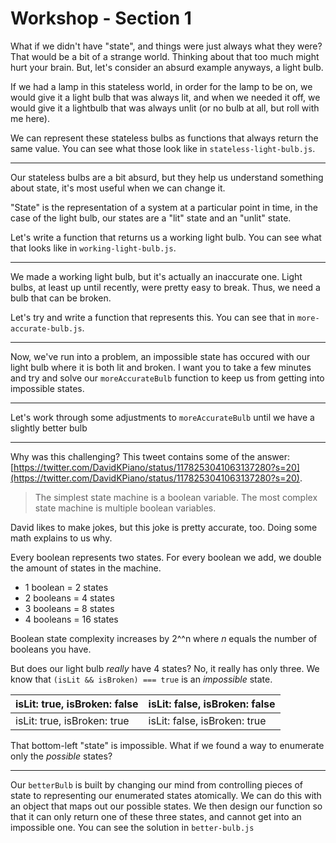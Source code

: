 # Workshop - Section 1

What if we didn't have "state", and things were just always what they were? That would be a bit of a strange world. Thinking about that too much might hurt your brain. But, let's consider an absurd example anyways, a light bulb.

If we had a lamp in this stateless world, in order for the lamp to be on, we would give it a light bulb that was always lit, and when we needed it off, we would give it a lightbulb that was always unlit (or no bulb at all, but roll with me here).

We can represent these stateless bulbs as functions that always return the same value. You can see what those look like in `stateless-light-bulb.js`.

---

Our stateless bulbs are a bit absurd, but they help us understand something about state, it's most useful when we can change it.

"State" is the representation of a system at a particular point in time, in the case of the light bulb, our states are a "lit" state and an "unlit" state.

Let's write a function that returns us a working light bulb. You can see what that looks like in `working-light-bulb.js`.

---

We made a working light bulb, but it's actually an inaccurate one. Light bulbs,
at least up until recently, were pretty easy to break. Thus, we need a bulb
that can be broken.

Let's try and write a function that represents this. You can see that in `more-accurate-bulb.js`.

---

Now, we've run into a problem, an impossible state has occured with our light bulb where it is both lit and broken. I want you to take a few minutes and try and solve our `moreAccurateBulb` function to keep us from getting into impossible states.

---

Let's work through some adjustments to `moreAccurateBulb` until we have a slightly better bulb

---

Why was this challenging? This tweet contains some of the answer: [https://twitter.com/DavidKPiano/status/1178253041063137280?s=20](https://twitter.com/DavidKPiano/status/1178253041063137280?s=20).

> The simplest state machine is a boolean variable. The most complex state machine is multiple boolean variables.

David likes to make jokes, but this joke is pretty accurate, too. Doing some math explains to us why.

Every boolean represents two states. For every boolean we add, we double the amount of states in the machine.

- 1 boolean = 2 states
- 2 booleans = 4 states
- 3 booleans = 8 states
- 4 booleans = 16 states

Boolean state complexity increases by 2^^n where _n_ equals the number of booleans you have.

But does our light bulb _really_ have 4 states? No, it really has only three. We know that `(isLit && isBroken) === true` is an _impossible_ state.

| isLit: true, isBroken: false | isLit: false, isBroken: false |
| ---------------------------- | ----------------------------- |
| isLit: true, isBroken: true  | isLit: false, isBroken: true  |

That bottom-left "state" is impossible. What if we found a way to enumerate only the _possible_ states?

---

Our `betterBulb` is built by changing our mind from controlling pieces of state to representing our enumerated states atomically. We can do this with an object that maps out our possible states. We then design our function so that it can only return one of these three states, and cannot get into an impossible one.
You can see the solution in `better-bulb.js`
